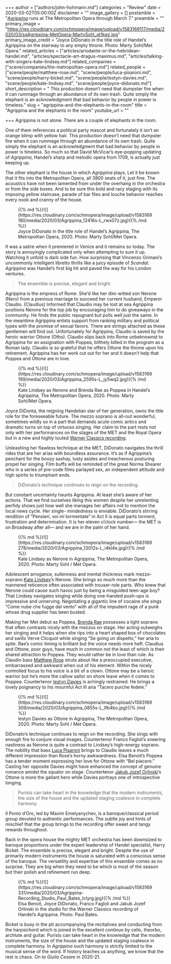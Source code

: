 +++
author = ["authors/john-hohmann.md"]
categories = "Review"
date = 2020-03-02T05:00:00Z
disclaimer = ""
image_gallery = []
postamble = "[_Agrippina_](https://www.metopera.org/season/2019-20-season/agrippina/) runs at The Metropolitan Opera through March 7."
preamble = ""
primary_image = "https://res.cloudinary.com/schmopera/image/upload/v1583169117/media/2020/03/sqAgrippina-MetOpera-MartySohl_qt1kqz.jpg"
primary_image_credit = "Joyce DiDonato in the title role of Handel’s Agrippina on the stairway to any empty throne. Photo: Marty Sohl/Met Opera."
related_articles = ["articles/ariodante-or-the-hebridean-handel.md", "articles/spectacle-art-dragus-maximus.md", "articles/talking-with-singers-kate-lindsey.md"]
related_companies = ["scene/companies/the-metropolitan-opera.md"]
related_people = ["scene/people/matthew-rose.md", "scene/people/luca-pisaroni.md", "scene/people/harry-bicket.md", "scene/people/iestyn-davies.md", "scene/people/kate-lindsey.md", "scene/people/joyce-didonato.md"]
short_description = " This production doesn’t need that dumpster fire when it can rummage through an abundance of its own trash. Quite simply the elephant is an acknowledgment that bad behavior by people in power is timeless."
slug = "agrippina-and-the-elephants-in-the-room"
title = "Agrippina and the elephants in the room"
youtube_url = ""

+++
Agrippina is not alone. There are a couple of elephants in the room.

One of them references a political party mascot and fortunately it isn’t an orange blimp with yellow hair. This production doesn’t need that dumpster fire when it can rummage through an abundance of its own trash. Quite simply the elephant is an acknowledgment that bad behavior by people in power is timeless. So much so that David McVicar’s eye-popping updating of _Agrippina_, Handel’s sharp and melodic opera from 1709, is actually just keeping up.

The other elephant is the house in which _Agrippina_ plays. Let it  be known that it fits into the Metropolitan Opera, all 3800 seats of it, just fine. The acoustics have not been lamented from under the overhang in the orchestra or from the side boxes. And to be sure this bold and racy staging with its imposing yellow staircase, parade of bar flies and louche behavior reaches every nook and cranny of the house.

<figure data-type="image">{{% md %}}![](https://res.cloudinary.com/schmopera/image/upload/v1583169180/media/2020/03/Agrippina_12416s-L_rwx07z.jpg){{% /md %}}

<figcaption>Joyce DiDonato in the title role of Handel’s Agrippina, The Metropolitan Opera, 2020. Photo: Marty Sohl/Met Opera.</figcaption>

</figure>

It was a satire when it premiered in Venice and it remains so today. The story is annoyingly complicated only when attempting to sum it up. Watching it unfold is dark side fun. How surprising that Vincenzo Grimani’s uncommonly intelligent libretto thrills like a juicy episode of _Scandal_. _Agrippina_ was Handel’s first big hit and paved the way for his London ventures.

> The ensemble is precise, elegant and bright. 

Agrippina is the empress of Rome. She’d like her dim-witted son Nerone (Nero) from a previous marriage to succeed her current husband, Emperor Claudio. (Claudius) Informed that Claudio may be lost at sea Agrippina positions Nerone for the top job by encouraging him to do giveaways in the community. He finds the public repugnant but polls well just the same. In the meantime Agrippina enlists support from ranking military and political types with the promise of sexual favors. There are strings attached as these gentlemen will find out. Unfortunately for Agrippina, Claudio is saved by the heroic warrior Ottone (Otho). Claudio slips back into Rome unbeknownst to Agrippina for an assignation with Poppea, blithely billed in the program as a Roman lady. Claudio is so grateful that he offers Ottone the throne upon his retirement. Agrippina has her work cut out for her and it doesn’t help that Poppea and Ottone are in love.

<figure data-type="image">{{% md %}}![](https://res.cloudinary.com/schmopera/image/upload/v1583169199/media/2020/03/Agrippina_2595s-L_jy5wq2.jpg){{% /md %}}

<figcaption>Kate Lindsey as Nerone and Brenda Rae as Poppea in Handel’s Agrippina, The Metropolitan Opera, 2020. Photo: Marty Sohl/Met Opera.</figcaption>

</figure>

Joyce DiDonta, the reigning Handelian star of her generation, owns the title role for the foreseeable future. The mezzo soprano is all-out wonderful, sometimes wildly so in a part that demands acute comic antics and dramatic turns on top of virtuoso singing. Her claim to the part rests not only with her performances on the stages of the MET and the Royal Opera but in a new and highly touted [Warner Classics recording](https://joycedidonato.com/recordings/handel-agrippina/).

Unleashing her flawless technique at the MET, DiDonato navigates the thrill rides that are her arias with boundless assurance. It’s as if Agrippina’s penchant for the boozy sashay, lusty asides and treacherous posturing propel her singing. Film buffs will be reminded of the great Norma Shearer who in a series of pre-code films parlayed sex, an independent attitude and high spirits to triumphant ends.

> DiDonato’s technique continues to reign on the recording.

But constant uncertainty haunts Agrippina. At least she’s aware of her actions. That we find ourselves liking this women despite her unrelenting perfidy shows just how well she manages her affairs not to mention the local news cycle. Her single- mindedness is enviable. DiDonato’s stirring rendition of “Pensieri, voi mi tormentate” in Act II is equal parts torment, frustration and determination. It is her eleven o’clock number— the MET is on Broadway after all— and we are in the palm of her hand.

<figure data-type="image">{{% md %}}![](https://res.cloudinary.com/schmopera/image/upload/v1583169278/media/2020/03/Agrippina_13012s-L_i4kl4e.jpg){{% /md %}}

<figcaption>Kate Lindsey as Nerone in Agrippina, The Metropolitan Opera, 2020. Photo: Marty Sohl / Met Opera.</figcaption>

</figure>

Adolescent arrogance, sullenness and mental thickness mark mezzo-soprano [Kate Lindsey](/talking-with-singers-kate-lindsey/)’s Nerone. She brings so much more than the mannered reticence often associated with trouser-role parts. Who knew that Nerone could cause such havoc just by being a misguided teen-age boy? That Lindsey navigates singing while doing one-handed push-ups is impressive and unnerving. Negotiating a gigantic line of cocaine she sings “Come nube che fugge dal vento” with all of the impudent rage of a punk whose drug supplier has been busted.

Making her Met debut as Poppea, [Brenda Rae](/talking-with-singers-brenda-rae/) possesses a light soprano that often contrasts nicely with the mezzos on stage. Her acting outweighs her singing and it helps when she rips into a heart shaped box of chocolates and swills Verve Clicquot while singing “Se going un dispetto,” her aria to spite. Rae’s comic timing is brilliant but the voice needs more heft. Claudius and Ottone, poor guys, have much in common not the least of which is their shared attraction to Poppea. They would rather be in love than rule. As Claudio bass [Matthew Rose](/scene/people/matthew-rose/) struts about like a preoccupied executive, embarrassed and awkward when out of his element. Within the nicely controlled focus to his voice is a bit of a clown. Ottone may be a heroic warrior but he’s more the callow sailor on shore leave when it comes to Poppea. Countertenor [Iestyn Davies](/scene/people/iestyn-davies/) is achingly restrained. He brings a lovely poignancy to his mournful Act III aria “Tacero purche fedele.”

<figure data-type="image">{{% md %}}![](https://res.cloudinary.com/schmopera/image/upload/v1583169309/media/2020/03/Agrippina_0855s-L_lfb4bo.jpg){{% /md %}}

<figcaption>Iestyn Davies as Ottone in Agrippina, The Metropolitan Opera, 2020. Photo: Marty Sohl / Met Opera.</figcaption>

</figure>

DiDonato’s technique continues to reign on the recording. She sings with enough fire to conjure visual images. Countertenor Franco Fagloli’s sneering nastiness as Nerone is quite a contrast to Lindsey’s high-energy soprano. The nobility that bass [Luca Pisaroni](/talking-with-singers-luca-pisaroni/) brings to Claudio leaves a much different impression than Rose’s horny awkwardness. Elsa Benoit’s Poppea has a tender moment expressing her love for Ottone with “Bel piacere.” Casting her opposite Davies might have enhanced the concept of genuine romance amidst the squalor on stage. Countertenor [Jakub Jozef Orlinski](/scene/people/jakub-josef-orlinski/)’s Ottone is more the gallant hero while Davies portrays one of introspective longing.

> Purists can take heart in the knowledge that the modern instruments, the size of the house and the updated staging coalesce in complete harmony.

II Pomo d’Oro, led by Maxim Emelyanychev, is a baroque/classical period group devoted to authentic performances. The subtle joy and hints of mischief that the group brings to the recording offer sweet and tangy rewards throughout.

Back in the opera house the mighty MET orchestra has been downsized to baroque proportions under the expert leadership of Handel specialist, Harry Bicket. The ensemble is precise, elegant and bright. Despite the use of primarily modern instruments the house is saturated with a conscious sense of the baroque. The versatility and expertise of this ensemble comes as no surprise. They are big when they need to be which is most of the season but their polish and refinement run deep.

<figure data-type="image">{{% md %}}![](https://res.cloudinary.com/schmopera/image/upload/v1583169331/media/2020/03/Agrippina-Recording_Studio_Paul_Bates_lclyrg.jpg){{% /md %}}

<figcaption>Elsa Benoit, Joyce DiDonato, Franco Fagloli and Jakub Jozef Orlinski in the studio for the Warner Classics recording of Handel’s Agrippina. Photo: Paul Bates.</figcaption>

</figure>

Bicket is busy in the pit accompanying the recitatives and conducting from the harpsichord which is joined in the excellent continuo by cello, theorbo, archlute and guitar. Purists can take heart in the knowledge that the modern instruments, the size of the house and the updated staging coalesce in complete harmony. In _Agrippina_ such harmony is strictly limited to the musical sense of the word. If history teaches us anything, we know that the rest is chaos. On to _Giulio Cesare_ in 2020-21.